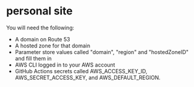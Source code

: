 # personal site

You will need the following:

- A domain on Route 53
- A hosted zone for that domain
- Parameter store values called "domain", "region" and "hostedZoneID" and fill them in
- AWS CLI logged in to your AWS account
- GitHub Actions secrets called AWS_ACCESS_KEY_ID, AWS_SECRET_ACCESS_KEY, and AWS_DEFAULT_REGION.
